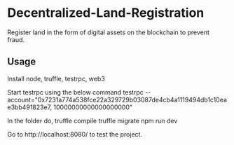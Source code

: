 # Decentralized-Land-Registration
Register land in the form of digital assets on the blockchain to prevent fraud.

## Usage

Install node, truffle, testrpc, web3

Start testrpc using the below command
testrpc --account="0x7231a774a538fce22a329729b03087de4cb4a1119494db1c10eae3bb491823e7, 10000000000000000000"

In the folder do,
truffle compile
truffle migrate
npm run dev

Go to http://localhost:8080/ to test the project.

